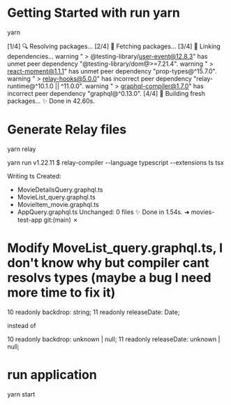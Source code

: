 # Getting Started with run yarn

yarn

[1/4] 🔍 Resolving packages...
[2/4] 🚚 Fetching packages...
[3/4] 🔗 Linking dependencies...
warning " > @testing-library/user-event@12.8.3" has unmet peer dependency "@testing-library/dom@>=7.21.4".
warning " > react-moment@1.1.1" has unmet peer dependency "prop-types@^15.7.0".
warning " > relay-hooks@5.0.0" has incorrect peer dependency "relay-runtime@^10.1.0 || ^11.0.0".
warning " > graphql-compiler@1.7.0" has incorrect peer dependency "graphql@^0.13.0".
[4/4] 🔨 Building fresh packages...
✨ Done in 42.60s.

# Generate Relay files

yarn relay

yarn run v1.22.11
$ relay-compiler --language typescript --extensions ts tsx

Writing ts
Created:

- MovieDetailsQuery.graphql.ts
- MovieList_query.graphql.ts
- MovieItem_movie.graphql.ts
- AppQuery.graphql.ts
  Unchanged: 0 files
  ✨ Done in 1.54s.
  ➜ movies-test-app git:(main) ✗

# Modify MoveList_query.graphql.ts, I don't know why but compiler cant resolvs types (maybe a bug I need more time to fix it)

10 readonly backdrop: string;
11 readonly releaseDate: Date;

instead of

10 readonly backdrop: unknown | null;
11 readonly releaseDate: unknown | null;

# run application

yarn start
